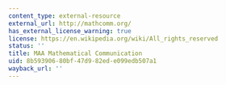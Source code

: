 ```yaml
---
content_type: external-resource
external_url: http://mathcomm.org/
has_external_license_warning: true
license: https://en.wikipedia.org/wiki/All_rights_reserved
status: ''
title: MAA Mathematical Communication
uid: 8b593906-80bf-47d9-82ed-e099edb507a1
wayback_url: ''
---
```

